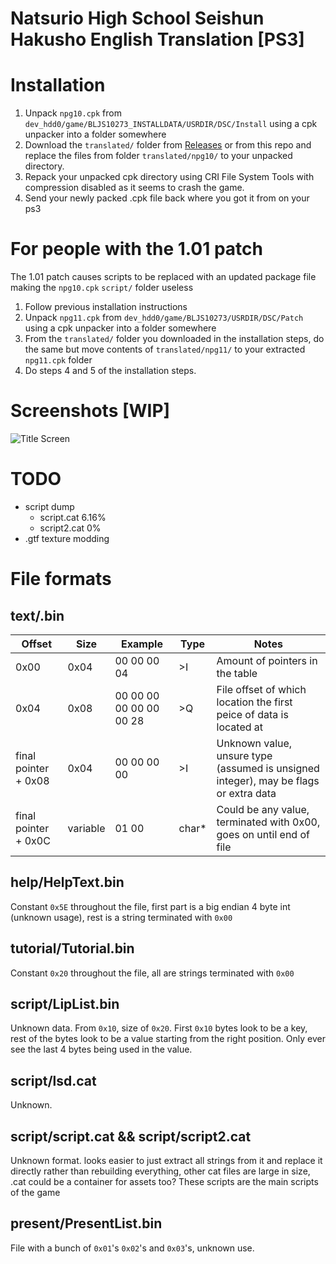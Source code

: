 # Natsurio High School Seishun Hakusho English Translation [PS3]

# Installation
1. Unpack `npg10.cpk` from `dev_hdd0/game/BLJS10273_INSTALLDATA/USRDIR/DSC/Install` using a cpk unpacker into a folder somewhere
2. Download the `translated/` folder from [Releases](https://github.com/hibikidesu/natsuiro-highschool-english-patch/releases) or from this repo and replace the files from folder `translated/npg10/` to your unpacked directory.
4. Repack your unpacked cpk directory using CRI File System Tools with compression disabled as it seems to crash the game.
5. Send your newly packed .cpk file back where you got it from on your ps3

# For people with the 1.01 patch
The 1.01 patch causes scripts to be replaced with an updated package file making the `npg10.cpk` `script/` folder useless
1. Follow previous installation instructions
2. Unpack `npg11.cpk` from `dev_hdd0/game/BLJS10273/USRDIR/DSC/Patch` using a cpk unpacker into a folder somewhere
3. From the `translated/` folder you downloaded in the installation steps, do the same but move contents of `translated/npg11/` to your extracted `npg11.cpk` folder
4. Do steps 4 and 5 of the installation steps.

# Screenshots [WIP]
![Title Screen](https://raw.githubusercontent.com/hibikidesu/natsuiro-highschool-english-patch/master/screenshots/1.png)

# TODO
- script dump
    - script.cat 6.16%
    - script2.cat 0%
- .gtf texture modding

# File formats
## text/.bin
|        Offset        |   Size   |         Example         | Type  |                                        Notes                                         |
|----------------------|----------|-------------------------|-------|--------------------------------------------------------------------------------------|
| 0x00                 | 0x04     |             00 00 00 04 | >I    | Amount of pointers in the table                                                      |
| 0x04                 | 0x08     | 00 00 00 00 00 00 00 28 | >Q    | File offset of which location the first peice of data is located at                  |
| final pointer + 0x08 | 0x04     |             00 00 00 00 | >I    | Unknown value, unsure type (assumed is unsigned integer), may be flags or extra data |
| final pointer + 0x0C | variable |                   01 00 | char* | Could be any value, terminated with 0x00, goes on until end of file                  |
## help/HelpText.bin
Constant `0x5E` throughout the file, first part is a big endian 4 byte int (unknown usage), rest is a string terminated with `0x00`
## tutorial/Tutorial.bin
Constant `0x20` throughout the file, all are strings terminated with `0x00`
## script/LipList.bin
Unknown data. From `0x10`, size of `0x20`. First `0x10` bytes look to be a key, rest of the bytes look to be a value starting from the right position. Only ever see the last 4 bytes being used in the value.
## script/lsd.cat
Unknown.
## script/script.cat && script/script2.cat
Unknown format. looks easier to just extract all strings from it and replace it directly rather than rebuilding everything, other cat files are large in size, .cat could be a container for assets too? These scripts are the main scripts of the game
## present/PresentList.bin
File with a bunch of `0x01`'s `0x02`'s and `0x03`'s, unknown use.